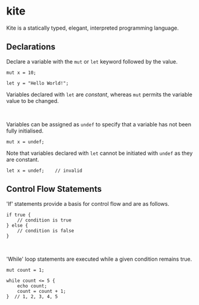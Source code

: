 # kite

Kite is a statically typed, elegant, interpreted programming language.

## Declarations

Declare a variable with the `mut` or `let` keyword followed by the value.
```
mut x = 10;

let y = "Hello World!";
```

Variables declared with `let` are _constant_, whereas `mut` permits the variable value to be changed.

<br>

Variables can be assigned as `undef` to specify that a variable has not been fully initialised.
```
mut x = undef;
```

Note that variables declared with `let` cannot be initiated with `undef` as they are constant.

```
let x = undef;    // invalid
```

## Control Flow Statements

'If' statements provide a basis for control flow and are as follows.

```
if true {
    // condition is true
} else {
    // condition is false
}
```

<br>

'While' loop statements are executed while a given condition remains true.

```
mut count = 1;

while count <= 5 {
    echo count;
    count = count + 1;
}  // 1, 2, 3, 4, 5
```

